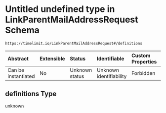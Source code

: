# Untitled undefined type in LinkParentMailAddressRequest Schema

```txt
https://timelimit.io/LinkParentMailAddressRequest#/definitions
```



| Abstract            | Extensible | Status         | Identifiable            | Custom Properties | Additional Properties | Access Restrictions | Defined In                                                                                                    |
| :------------------ | :--------- | :------------- | :---------------------- | :---------------- | :-------------------- | :------------------ | :------------------------------------------------------------------------------------------------------------ |
| Can be instantiated | No         | Unknown status | Unknown identifiability | Forbidden         | Allowed               | none                | [LinkParentMailAddressRequest.schema.json\*](LinkParentMailAddressRequest.schema.json "open original schema") |

## definitions Type

unknown
